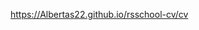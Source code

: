 <a href='https://Albertas22.github.io/rsschool-cv/cv'> https://Albertas22.github.io/rsschool-cv/cv</a>
